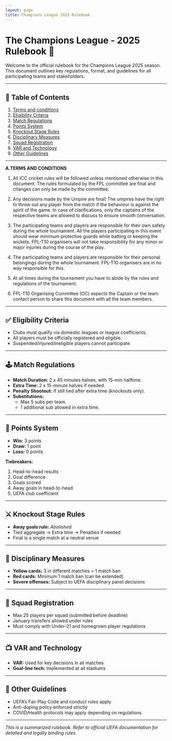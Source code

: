 ```yaml
---
layout: page
title: Champions League 2025 Rulebook
---
```


# The Champions League - 2025 Rulebook 🏏

Welcome to the official rulebook for the Champions League 2025 season. This document outlines key regulations, format, and guidelines for all participating teams and stakeholders.

---

## 📘 Table of Contents

1. [Terms and conditions](#Terms-and-conditions)
2. [Eligibility Criteria](#eligibility-criteria)
3. [Match Regulations](#match-regulations)
4. [Points System](#points-system)
5. [Knockout Stage Rules](#knockout-stage-rules)
6. [Disciplinary Measures](#disciplinary-measures)
7. [Squad Registration](#squad-registration)
8. [VAR and Technology](#var-and-technology)
9. [Other Guidelines](#other-guidelines)

---

**A.TERMS AND CONDITIONS**

1. All ICC cricket rules will be followed unless mentioned otherwise in this document. The rules formulated by the FPL committee are final and changes can only be made by the committee.

2. Any decisions made by the Umpire are final! The umpires have the right to throw out any player from the match if the behaviour is against the spirit of the game. In case of clarifications, only the captains of the respective teams are allowed to discuss to ensure smooth conversation.

3. The participating teams and players are responsible for their own safety during the whole tournament. All the players participating in this event should wear minimum protective guards while batting or keeping the wickets. FPL-T10 organisers will not take responsibility for any minor or major injuries during the course of the play.

4. The participating teams and players are responsible for their personal belongings during the whole tournament. FPL-T10 organisers are in no way responsible for this.

5. At all times during the tournament you have to abide by the rules and regulations of the tournament.

6. FPL-T10 Organising Committee (OC) expects the Captain or the team contact person to share this document with all the team members.

---

## ✅ Eligibility Criteria

- Clubs must qualify via domestic leagues or league coefficients.  
- All players must be officially registered and eligible.  
- Suspended/injured/ineligible players cannot participate.

---

## 🕹️ Match Regulations

- **Match Duration:** 2 x 45 minutes halves, with 15-min halftime.  
- **Extra Time:** 2 x 15-minute halves if needed.  
- **Penalty Shootout:** If still tied after extra time (knockouts only).  
- **Substitutions:**  
  - Max 5 subs per team.  
  - 1 additional sub allowed in extra time.

---

## 🧮 Points System

- **Win:** 3 points  
- **Draw:** 1 point  
- **Loss:** 0 points

**Tiebreakers:**
1. Head-to-head results  
2. Goal difference  
3. Goals scored  
4. Away goals in head-to-head  
5. UEFA club coefficient

---

## ⚔️ Knockout Stage Rules

- **Away goals rule:** *Abolished*  
- Tied aggregate → Extra time → Penalties if needed  
- Final is a single match at a neutral venue

---

## 🚫 Disciplinary Measures

- **Yellow cards:** 3 in different matches = 1 match ban  
- **Red cards:** Minimum 1 match ban (can be extended)  
- **Severe offenses:** Subject to UEFA disciplinary panel decisions

---

## 🧾 Squad Registration

- Max 25 players per squad (submitted before deadline)  
- January transfers allowed under rules  
- Must comply with Under-21 and homegrown player regulations

---

## 📺 VAR and Technology

- **VAR:** Used for key decisions in all matches  
- **Goal-line tech:** Implemented at all stadiums

---

## 📌 Other Guidelines

- UEFA’s Fair Play Code and conduct rules apply  
- Anti-doping policy enforced strictly  
- COVID/Health protocols may apply depending on regulations

---

_This is a summarized rulebook. Refer to official UEFA documentation for detailed and legally binding rules._


